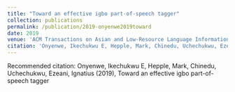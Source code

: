 ```yaml
---
title: "Toward an effective igbo part-of-speech tagger"
collection: publications
permalink: /publication/2019-onyenwe2019toward
date: 2019
venue: 'ACM Transactions on Asian and Low-Resource Language Information Processing (TALLIP)'
citation: 'Onyenwe, Ikechukwu E, Hepple, Mark, Chinedu, Uchechukwu, Ezeani, Ignatius (2019), Toward an effective igbo part-of-speech tagger'
---
```

Recommended citation: Onyenwe, Ikechukwu E, Hepple, Mark, Chinedu, Uchechukwu, Ezeani, Ignatius (2019), Toward an effective igbo part-of-speech tagger